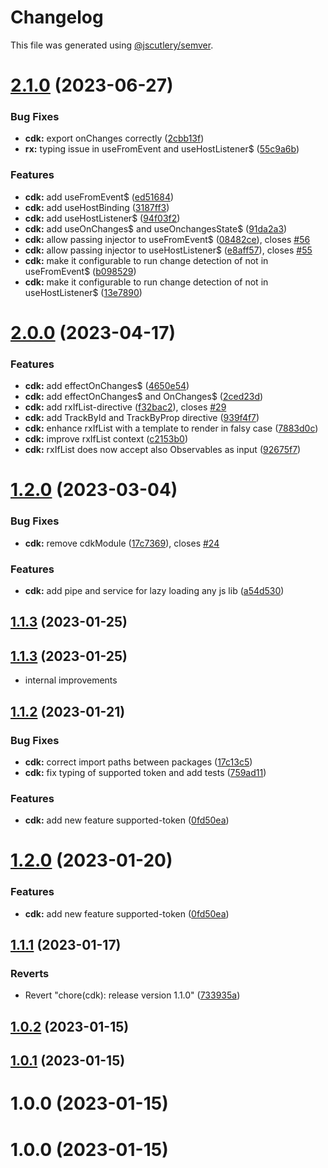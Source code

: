 # Changelog

This file was generated using [@jscutlery/semver](https://github.com/jscutlery/semver).

# [2.1.0](https://github.com/code-workers-io/angular-kit/compare/cdk-2.0.0...cdk-2.1.0) (2023-06-27)


### Bug Fixes

* **cdk:** export onChanges correctly ([2cbb13f](https://github.com/code-workers-io/angular-kit/commit/2cbb13f1aa3642051eb461bd49f967ae705539a5))
* **rx:** typing issue in useFromEvent and useHostListener$ ([55c9a6b](https://github.com/code-workers-io/angular-kit/commit/55c9a6b6013916f10980eb5327918d0287ddec1e))


### Features

* **cdk:** add useFromEvent$ ([ed51684](https://github.com/code-workers-io/angular-kit/commit/ed51684a8345915378327283fcc9e3d334106143))
* **cdk:** add useHostBinding ([3187ff3](https://github.com/code-workers-io/angular-kit/commit/3187ff30caf5b77e6ed7a1c44068e8450ab799f9))
* **cdk:** add useHostListener$ ([94f03f2](https://github.com/code-workers-io/angular-kit/commit/94f03f2865ccf565e81b2e9b4a7cb2fc9275fd12))
* **cdk:** add useOnChanges$ and useOnchangesState$ ([91da2a3](https://github.com/code-workers-io/angular-kit/commit/91da2a3a04726e715298febb6c734666271c0723))
* **cdk:** allow passing injector to useFromEvent$ ([08482ce](https://github.com/code-workers-io/angular-kit/commit/08482cea2aa449a757c27710008ca6223e23adfa)), closes [#56](https://github.com/code-workers-io/angular-kit/issues/56)
* **cdk:** allow passing injector to useHostListener$ ([e8aff57](https://github.com/code-workers-io/angular-kit/commit/e8aff57ca44fe622295faf8610c5daa63d3b6334)), closes [#55](https://github.com/code-workers-io/angular-kit/issues/55)
* **cdk:** make it configurable to run change detection of not in useFromEvent$ ([b098529](https://github.com/code-workers-io/angular-kit/commit/b098529a5f85723a36b72cdf703fd1afdfa33b6a))
* **cdk:** make it configurable to run change detection of not in useHostListener$ ([13e7890](https://github.com/code-workers-io/angular-kit/commit/13e78909f2a57e9142f8c37caf713e511e32aad5))



# [2.0.0](https://github.com/code-workers-io/angular-kit/compare/cdk-1.2.0...cdk-2.0.0) (2023-04-17)


### Features

* **cdk:** add effectOnChanges$ ([4650e54](https://github.com/code-workers-io/angular-kit/commit/4650e5477a226693d58d8d8dc0275b2199921bd7))
* **cdk:** add effectOnChanges$ and OnChanges$ ([2ced23d](https://github.com/code-workers-io/angular-kit/commit/2ced23d1b8054668fd2bd7fcb6e1622a7fb7ac9d))
* **cdk:** add rxIfList-directive ([f32bac2](https://github.com/code-workers-io/angular-kit/commit/f32bac24a7ee0998080f472a0075b05dcfb09b01)), closes [#29](https://github.com/code-workers-io/angular-kit/issues/29)
* **cdk:** add TrackById and TrackByProp directive ([939f4f7](https://github.com/code-workers-io/angular-kit/commit/939f4f7fc33c9f4394610f0c81a63b50aad82c4c))
* **cdk:** enhance rxIfList with a template to render in falsy case ([7883d0c](https://github.com/code-workers-io/angular-kit/commit/7883d0c2948cfb43c30b99a55e5e23fa5e12e903))
* **cdk:** improve rxIfList context ([c2153b0](https://github.com/code-workers-io/angular-kit/commit/c2153b0786d26346e045f694284b7dad0c0fc6f0))
* **cdk:** rxIfList does now accept also Observables as input ([92675f7](https://github.com/code-workers-io/angular-kit/commit/92675f7639a3a96d34221ebafbc973ee00a77ba2))



# [1.2.0](https://github.com/code-workers-io/angular-kit/compare/cdk-1.1.2...cdk-1.2.0) (2023-03-04)


### Bug Fixes

* **cdk:** remove cdkModule ([17c7369](https://github.com/code-workers-io/angular-kit/commit/17c7369319b3e0f4aea536c4dbfad4feae3c76f4)), closes [#24](https://github.com/code-workers-io/angular-kit/issues/24)


### Features

* **cdk:** add pipe and service for lazy loading any js lib ([a54d530](https://github.com/code-workers-io/angular-kit/commit/a54d530795d296eb050f9bd2d3fef0cd9f3b8f5f))



## [1.1.3](https://github.com/code-workers-io/angular-kit/compare/cdk-1.1.2...cdk-1.1.3) (2023-01-25)



## [1.1.3](https://github.com/code-workers-io/angular-kit/compare/cdk-1.1.2...cdk-1.1.3) (2023-01-25)

* internal improvements

## [1.1.2](https://github.com/code-workers-io/angular-kit/compare/cdk-1.1.1...cdk-1.1.2) (2023-01-21)


### Bug Fixes

* **cdk:** correct import paths between packages ([17c13c5](https://github.com/code-workers-io/angular-kit/commit/17c13c521659cb2f7eb044bcc659011e19842287))
* **cdk:** fix typing of supported token and add tests ([759ad11](https://github.com/code-workers-io/angular-kit/commit/759ad11a7e47e29e638fb4d826451c2b75a42b93))


### Features

* **cdk:** add new feature supported-token ([0fd50ea](https://github.com/code-workers-io/angular-kit/commit/0fd50eac6596727a223d14e998372c5202b0e962))



# [1.2.0](https://github.com/code-workers-io/angular-kit/compare/cdk-1.1.1...cdk-1.2.0) (2023-01-20)


### Features

* **cdk:** add new feature supported-token ([0fd50ea](https://github.com/code-workers-io/angular-kit/commit/0fd50eac6596727a223d14e998372c5202b0e962))



## [1.1.1](https://github.com/code-workers-io/angular-kit/compare/cdk-1.1.0...cdk-1.1.1) (2023-01-17)


### Reverts

* Revert "chore(cdk): release version 1.1.0" ([733935a](https://github.com/code-workers-io/angular-kit/commit/733935a17699c84d5d2389adf5cf54a01716c122))



## [1.0.2](https://github.com/code-workers-io/angular-kit/compare/cdk-1.0.1...cdk-1.0.2) (2023-01-15)



## [1.0.1](https://github.com/code-workers-io/angular-kit/compare/cdk-1.0.0...cdk-1.0.1) (2023-01-15)



# 1.0.0 (2023-01-15)



# 1.0.0 (2023-01-15)
